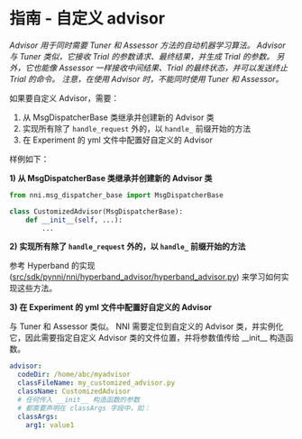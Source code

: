 # **指南** - 自定义 advisor

*Advisor 用于同时需要 Tuner 和 Assessor 方法的自动机器学习算法。 Advisor 与 Tuner 类似，它接收 Trial 的参数请求、最终结果，并生成 Trial 的参数。 另外，它也能像 Assessor 一样接收中间结果、Trial 的最终状态，并可以发送终止 Trial 的命令。 注意，在使用 Advisor 时，不能同时使用 Tuner 和 Assessor。*

如果要自定义 Advisor，需要：

1. 从 MsgDispatcherBase 类继承并创建新的 Advisor 类
2. 实现所有除了 `handle_request` 外的，以 `handle_` 前缀开始的方法
3. 在 Experiment 的 yml 文件中配置好自定义的 Advisor

样例如下：

**1) 从 MsgDispatcherBase 类继承并创建新的 Advisor 类**

```python
from nni.msg_dispatcher_base import MsgDispatcherBase

class CustomizedAdvisor(MsgDispatcherBase):
    def __init__(self, ...):
        ...
```

**2) 实现所有除了 `handle_request` 外的，以 `handle_` 前缀开始的方法**

参考 Hyperband 的实现 ([src/sdk/pynni/nni/hyperband_advisor/hyperband_advisor.py](../../src/sdk/pynni/nni/hyperband_advisor/hyperband_advisor.py)) 来学习如何实现这些方法。

**3) 在 Experiment 的 yml 文件中配置好自定义的 Advisor**

与 Tuner 和 Assessor 类似。 NNI 需要定位到自定义的 Advisor 类，并实例化它，因此需要指定自定义 Advisor 类的文件位置，并将参数值传给 \_\_init__ 构造函数。

```yaml
advisor:
  codeDir: /home/abc/myadvisor
  classFileName: my_customized_advisor.py
  className: CustomizedAdvisor
  # 任何传入 __init__ 构造函数的参数
  # 都需要声明在 classArgs 字段中，如：
  classArgs:
    arg1: value1
```